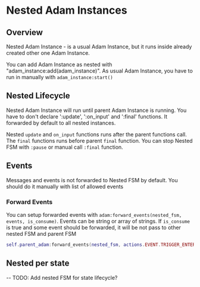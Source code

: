 # Nested Adam Instances

## Overview

Nested Adam Instance - is a usual Adam Instance, but it runs inside already created other one Adam Instance.

You can add Adam Instance as nested with "adam_instance:add(adam_instance)". As usual Adam Instance, you have to run in manually with `adam_instance:start()`


## Nested Lifecycle

Nested Adam Instance will run until parent Adam Instance is running. You have to don't declare ':update', ':on_input' and ':final' functions. It forwarded by default to all nested instances.

Nested `update` and `on_input` functions runs after the parent functions call. The `final` functions runs before parent `final` function. You can stop Nested FSM with `:pause` or manual call `:final` function.


## Events

Messages and events is not forwarded to Nested FSM by default. You should do it manually with list of allowed events


### Forward Events

You can setup forwarded events with `adam:forward_events(nested_fsm, events, is_consume)`. Events can be string or array of strings. If `is_consume` is true and some event should be forwarded, it will be not pass to other nested FSM and parent FSM

```lua
self.parent_adam:forward_events(nested_fsm, actions.EVENT.TRIGGER_ENTER, true)
```


## Nested per state

-- TODO: Add nested FSM for state lifecycle?


